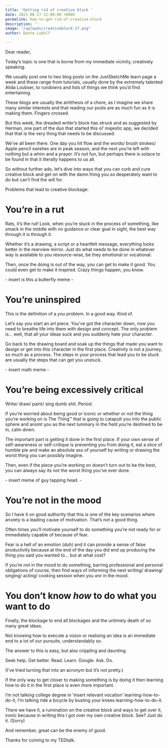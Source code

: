 ```yaml
---
title: 'Getting rid of creative block '
date: 2021-06-17 22:00:00 +0000
permalink: how-to-get-rid-of-creative-block
description: ''
image: "/uploads/creativeblock-17.png"
author: Dante Ludolf

---
```

Dear reader,

Today’s topic is one that is borne from my immediate vicinity, creatively speaking.

We usually post one to two blog posts on the JustSketchMe learn page a week and these range from tutorials, usually done by the extremely talented Alida Loubser, to rundowns and lists of things we think you’d find entertaining.

These blogs are usually the antithesis of a chore, as I imagine we share many similar interests and that reading our posts are as much fun as it is making them. Fingers crossed.

But this week, the dreaded writer’s block has struck and as suggested by Herman, one part of the duo that started this ol’ majestic app, we decided that that is the very thing that needs to be discussed.

We’ve all been there. One day you hit flow and the words/ brush strokes/ Apple pencil swishes are in peak season, and the next you’re left with nothing but a whim and a prayer. It’s not fun, but perhaps there is solace to be found in that it literally happens to us all.

So without further ado, let’s dive into ways that you can curb and cure creative block and get on with the damn thing you so desperately want to do but can’t find the will for.

Problems that lead to creative blockage:

# You’re in a rut

Rats, it’s the rut! Look, when you’re stuck in the process of something, like smack in the middle with no guidance or clear goal in sight, the best way through it is through it.

Whether it’s a drawing, a script or a heartfelt message, everything looks better in the rearview mirror. Just do what needs to be done in whatever way is available to you resource-wise, be they emotional or vocational.

Then, once the doing is out of the way, you can get to make it good. You could even get to make it inspired. Crazy things happen, you know.

\- insert is this a butterfly meme -

# You’re uninspired

This is the definition of a _you_ problem. In a good way. Kind of.

Let’s say you start an art piece. You’ve got the character down, now you need to breathe life into them with design and concept. The only problem is… well, that all your ideas suck and you suddenly hate your character.

Go back to the drawing board and soak up the things that made you want to design or get into this character in the first place. Creativity is not a journey, so much as a process. The steps in your process that lead you to be stuck are usually the steps that can get you unstuck.

\- insert math meme -

# You’re being excessively critical

Write/ draw/ paint/ sing dumb shit. Period.

If you’re worried about being good or iconic or whether or not the thing you’re working on is The Thing™ that is going to catapult you into the public sphere and anoint you as the next luminary in the field you’re destined to be in, calm down.

The important part is getting it done in the first place. If your own sense of self-awareness or self-critique is preventing you from doing it, eat a slice of humble pie and make an absolute ass of yourself by writing or drawing the worst thing you can possibly imagine.

Then, even if the piece you’re working on doesn’t turn out to be the best, you can always say its not the worst thing you’ve ever done.

\- insert meme of guy tapping head. -

# You’re not in the mood

So I have it on good authority that this is one of the key scenarios where anxiety is a leading cause of motivation. That’s not a good thing.

Often times you’ll motivate yourself to do something you’re not ready for or immediately capable of because of fear.

Fear is a hell of an emotion (duh) and it can provide a sense of false productivity because at the end of the day you did end up producing the thing you said you wanted to… but at what cost?

If you’re not in the mood to do something, barring professional and personal obligations of course, then find ways of informing the next writing/ drawing/ singing/ acting/ cooking session when you _are_ in the mood.

# You don’t know _how_ to do what you want to do

Finally, the blockage to end all blockages and the untimely death of so many great ideas.

Not knowing how to execute a vision or realising an idea is an immediate end to a lot of our pursuits, understandably so.

The answer to this is easy, but also crippling and daunting.

Seek help. Get better. Read. Learn. Google. Ask. Do.

(I’ve tried turning that into an acronym but it’s not pretty.)

If the only way to get closer to making something is by doing it then learning how to do it in the first place is even more important.

I’m not talking college degree in ‘insert relevant vocation’ learning-how-to-do-it, I’m talking ride a bicycle by busting your knees learning-how-to-do-it.

There we have it, a rumination on the creative block and ways to get over it, ironic because in writing this I got over my own creative block. See? Just do it. (Sorry)

And remember, great can be the enemy of good.

Thanks for coming to my TEDtalk.